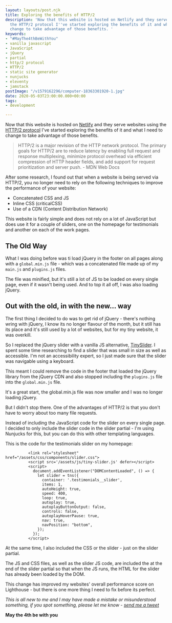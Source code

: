 ```yaml
---
layout: layouts/post.njk
title: Exploring the benefits of HTTP/2
description: 'Now that this website is hosted on Netlify and they serve websites using
  the HTTP/2 protocol I''ve started exploring the benefits of it and what I need to
  change to take advantage of those benefits. '
keywords:
- "#MayThe4thBeWithYou"
- vanilla javascript
- JavaScript
- jQuery
- partial
- http/2 protocol
- HTTP/2
- static site generator
- nunjucks
- eleventy
- jamstack
postImage: "/v1579162296/computer-18363301920-1.jpg"
date: 2020-05-03T23:00:00.000+00:00
tags:
- development

---
```

Now that this website is hosted on [Netlify](https://www.netlify.com) and they serve websites using the [HTTP/2 protocol](https://developer.mozilla.org/en-US/docs/Glossary/HTTP_2) I've started exploring the benefits of it and what I need to change to take advantage of those benefits.

> HTTP/2 is a major revision of the HTTP network protocol. The primary goals for HTTP/2 are to reduce latency by enabling full request and response multiplexing, minimize protocol overhead via efficient compression of HTTP header fields, and add support for request prioritization and server push.  - MDN Web Docs

After some research, I found out that when a website is being served via HTTP/2, you no longer need to rely on the following techniques to improve the performance of your website:

* Concatenated CSS and JS
* Inline CSS (criticalCSS)
* Use of a CDN (Content Distribution Network)

This website is fairly simple and does not rely on a lot of JavaScript but does use it for a couple of sliders, one on the homepage for testimonials and another on each of the work pages.

## The Old Way

What I was doing before was ti load jQuery in the footer on all pages along with a `global.min.js` file - which was a concatenated file made up of my `main.js` and `plugins.js` files.

The file was minified, but it's still a lot of JS to be loaded on every single page, even if it wasn't being used. And to top it all off, I was also loading jQuery.

## Out with the old, in with the new... way

The first thing I decided to do was to get rid of jQuery - there's nothing wring with jQuery, I know its no longer flavour of the month, but it still has its place and it's still used by a lot of websites, but for my tiny website, it was overkill.

So I replaced the jQuery slider with a vanilla JS alternative, [TinySlider](https://github.com/ganlanyuan/tiny-slider). I spent some time researching to find a slider that was small in size as well as accessible. I'm not an accessibility expert, so I just made sure that the slider was navigable using a keyboard.

This meant I could remove the code in the footer that loaded the jQuery library from the jQuery CDN and also stopped including the `plugins.js` file into the `global.min.js` file.

It's a great start, the global.min.js file was now smaller and I was no longer loading jQuery.

But I didn't stop there. One of the advantages of HTTP/2 is that you don't have to worry about too many file requests.

Instead of including the JavaScript code for the slider on every single page. I decided to only include the slider code in the slider partial - I'm using Nunjucks for this, but you can do this with other templating languages.

This is the code for the testimonials slider on my homepage:

              <link rel="stylesheet" href="/assets/css/components/slider.css">
              <script src='/assets/js/tiny-slider.js' defer></script>
              <script>
                document.addEventListener("DOMContentLoaded", () => {
                  let slider = tns({
                    container: '.testimonials__slider',
                    items: 1,
                    autoHeight: true,
                    speed: 400,
                    loop: true,
                    autoplay: true,
                    autoplayButtonOutput: false,
                    controls: false,
                    autoplayHoverPause: true,
                    nav: true,
                    navPosition: "bottom",
                  });
                });
              </script>

At the same time, I also included the CSS or the slider - just on the slider partial.

The JS and CSS files, as well as the slider JS code, are included the at the end of the slider partial so that when the JS runs, the HTML for the slider has already been loaded by the DOM.

This change has improved my websites' overall performance score on Lighthouse - but there is one more thing I need to fix before its perfect.

_This is all new to me and I may have made a mistake or misunderstood something, if you spot something, please let me know -_ [_send me a tweet_](https://twitter.com/juanfernandes)

**May the 4th be with you**